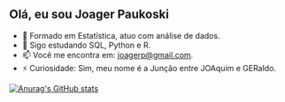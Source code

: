 ## Olá, eu sou Joager Paukoski

- 🔭 Formado em Estatística, atuo com análise de dados.
- 🌱 Sigo estudando SQL, Python e R.
- 📫 Você me encontra em: joagerp@gmail.com.
- ⚡ Curiosidade: Sim, meu nome é a Junção entre JOAquim e GERaldo.

[![Anurag's GitHub stats](https://github-readme-stats.vercel.app/api?username=Joager-Paukoski)](https://github.com/Joager-Paukoski)
